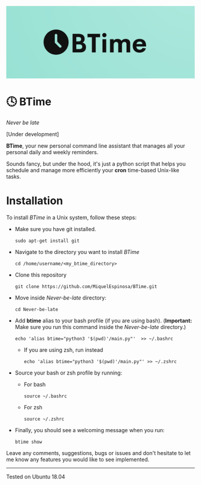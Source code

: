 ![alt text](https://github.com/MiquelEspinosa/BTime/blob/main/BTime.png?raw=true)

# :clock4: BTime 
*Never be late*

[Under development]

**BTime**, your new personal command line assistant that manages all your personal daily and weekly reminders.

Sounds fancy, but under the hood, it's just a python script that helps you schedule and manage more efficiently your **cron** time-based Unix-like tasks. 
  

# Installation
To install *BTime* in a Unix system, follow these steps:

+ Make sure you have git installed.
    ```
    sudo apt-get install git
    ```
    
    
+ Navigate to the directory you want to install *BTime*
    ```
    cd /home/username/<my_btime_directory>
    ```
    
    
+ Clone this repository
    ```
    git clone https://github.com/MiquelEspinosa/BTime.git
    ```


+ Move inside *Never-be-late* directory:
    ```
    cd Never-be-late
    ```
    

+ Add **btime** alias to your bash profile (if you are using bash). (**Important:** Make sure you run this command inside the *Never-be-late* directory.)
    ```
    echo 'alias btime="python3 '$(pwd)'/main.py"'  >> ~/.bashrc
    ```
    + If you are using zsh, run instead
        ```
        echo 'alias btime="python3 '$(pwd)'/main.py"' >> ~/.zshrc
        ```


+ Source your bash or zsh profile by running: 
 	+ For bash
      ```
      source ~/.bashrc
      ```
 	+ For zsh
      ```
      source ~/.zshrc
      ```


+ Finally, you should see a welcoming message when you run:
    ```
    btime show
    ```




Leave any comments, suggestions, bugs or issues and don't hesitate to let me know any features you would like to see implemented.

****
Tested on Ubuntu 18.04

